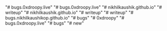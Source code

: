 "# bugs.0xdroopy.live" 
"# bugs.0xdroopy.live" 
"# nikhilkaushik.github.io" 
"# writeup" 
"# nikhilkaushik.github.io" 
"# writeup" 
"# writeup" 
"# bugs.nikhilkaushikop.github.io" 
"# bugs" 
"# 0xdroopy" 
"# bugs.0xdroopy.live" 
"# bugs" 
"# new" 

